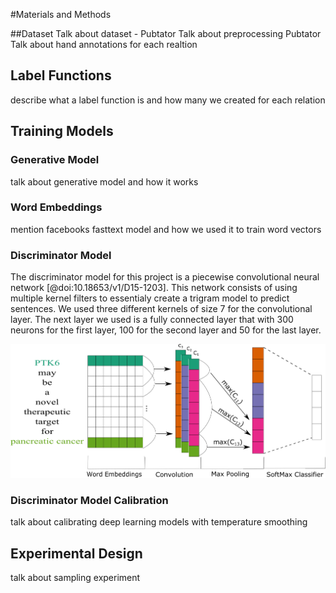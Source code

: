 #Materials and Methods

##Dataset
Talk about dataset - Pubtator
Talk about preprocessing Pubtator
Talk about hand annotations for each realtion

## Label Functions
describe what a label function is and how many we created for each relation

## Training Models
### Generative Model
talk about generative model and how it works
### Word Embeddings
mention facebooks fasttext model and how we used it to train word vectors
### Discriminator Model
The discriminator model for this project is a piecewise convolutional neural network [@doi:10.18653/v1/D15-1203]. 
This network consists of using multiple kernel filters to essentialy create a trigram model to predict sentences. 
We used three different kernels of size 7 for the convolutional layer. 
The next layer we used is a fully connected layer that with 300 neurons for the first layer, 100 for the second layer and 50 for the last layer. 

![piecewise convolutional neural network here](images/figures/piecewise_convolutional_neural_network/piecewise_convolutional_neural_nework.png)

### Discriminator Model Calibration
talk about calibrating deep learning models with temperature smoothing

## Experimental Design
talk about sampling experiment
